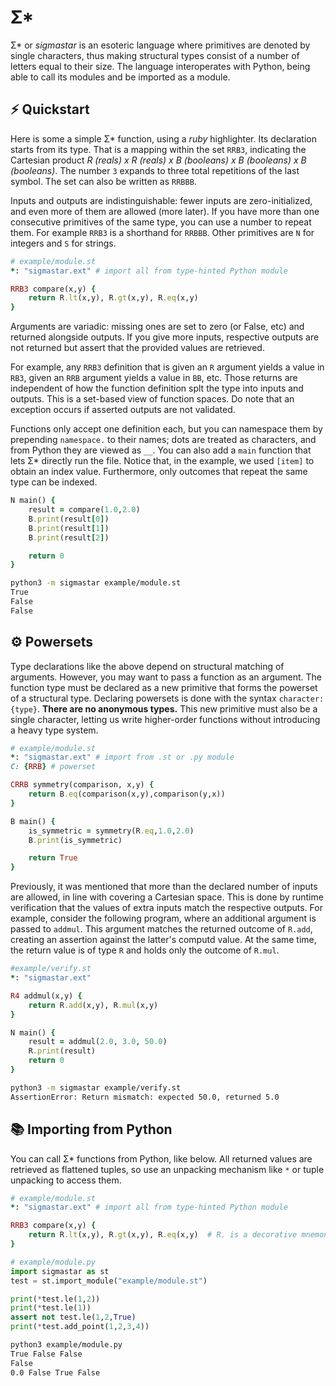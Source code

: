 # Σ* 

Σ* or *sigmastar* is an esoteric language where primitives are 
denoted by single characters, thus making structural types
consist of a number of letters equal to their size.
The language interoperates with Python, being able to call 
its modules and be imported as a module.


## ⚡ Quickstart

Here is some a simple Σ* function, using a *ruby* highlighter. 
Its declaration starts from its type. That is a mapping within
the set `RRB3`, indicating the Cartesian product 
*R (reals) x R (reals) x B (booleans) x B (booleans) x B (booleans)*. 
The number `3` expands to three total repetitions of the last symbol. 
The set can also be written as `RRBBB`.

Inputs and outputs are indistinguishable: fewer inputs are 
zero-initialized, and even more of them are allowed (more later). 
If you have more  than one consecutive primitives of the same type, you can use 
a number to repeat them. For example `RRB3` is a shorthand for
`RRBBB`. Other primitives are `N` for integers and `S` for
strings. 


```ruby
# example/module.st
*: "sigmastar.ext" # import all from type-hinted Python module

RRB3 compare(x,y) {
    return R.lt(x,y), R.gt(x,y), R.eq(x,y)
}
```

Arguments are variadic: missing ones are 
set to zero (or False, etc) and returned alongside outputs. 
If you give more inputs, respective outputs are not returned
but assert that the provided values are retrieved. 

For example, any `RRB3` definition that is given an `R` argument
yields a value in `RB3`, given an `RRB` argument yields a value in `BB`,
etc. Those returns are independent of how the function definition splt
the type into inputs and outputs. This is a set-based view of function 
spaces. Do note that an exception occurs if asserted outputs are not
validated.

Functions only accept one definition each, but you can namespace them
by prepending `namespace.` to their names; dots are treated as characters,
and from Python they are viewed as `__`. You can also add a `main` function
that lets Σ* directly run the file. Notice that, in the example, we used `[item]`
to obtain an index value. Furthermore, only outcomes that repeat the same 
type can be indexed.

```ruby
N main() {
    result = compare(1.0,2.0)
    B.print(result[0])
    B.print(result[1])
    B.print(result[2])

    return 0
}

```

```bash
python3 -m sigmastar example/module.st
True
False
False
```

## ⚙ Powersets

Type declarations like the above depend on structural matching of arguments.
However, you may want to pass a function as an argument. The function type
must be declared as a new primitive that forms the powerset of a structural type.
Declaring powersets is done with the syntax `character: {type}`. 
**There are no anonymous types.** This new primitive must also be a single character,
letting us write higher-order functions without introducing a heavy type system.

```ruby
# example/module.st
*: "sigmastar.ext" # import from .st or .py module
C: {RRB} # powerset

CRRB symmetry(comparison, x,y) {
    return B.eq(comparison(x,y),comparison(y,x))
}

B main() {
    is_symmetric = symmetry(R.eq,1.0,2.0)
    B.print(is_symmetric)

    return True
}
```

Previously, it was mentioned that more than the declared number of inputs are allowed,
in line with covering a Cartesian space. This is done by runtime verification that 
the values of extra inputs match the respective outputs. For example, consider the 
following program, where an additional argument is passed to `addmul`. This argument 
matches the returned outcome of `R.add`, creating an assertion against the latter's 
computd value. At the same time, the return value is of type `R` and holds only the outcome 
of `R.mul`.  


```ruby
#example/verify.st
*: "sigmastar.ext"

R4 addmul(x,y) {
    return R.add(x,y), R.mul(x,y)
}

N main() {
    result = addmul(2.0, 3.0, 50.0)
    R.print(result)
    return 0
}
```

```bash
python3 -m sigmastar example/verify.st 
AssertionError: Return mismatch: expected 50.0, returned 5.0
```




## 📚 Importing from Python

You can call Σ* functions from Python, like below. All
returned values are retrieved as flattened tuples, so 
use an unpacking mechanism like `*` or tuple unpacking 
to access them. 

```ruby
# example/module.st
*: "sigmastar.ext" # import all from type-hinted Python module

RRB3 compare(x,y) {
    return R.lt(x,y), R.gt(x,y), R.eq(x,y)  # R. is a decorative mnemonic
}
```

```python
# example/module.py
import sigmastar as st
test = st.import_module("example/module.st")

print(*test.le(1,2))
print(*test.le(1))
assert not test.le(1,2,True)
print(*test.add_point(1,2,3,4))
```

```bash
python3 example/module.py
True False False
False
0.0 False True False
```